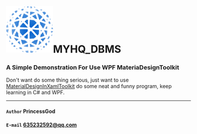 # ![Load failed](https://github.com/PrincessGod/MYHQ_DBMS/blob/master/View/Pics/Star.png "Star")MYHQ_DBMS
###              A Simple Demonstration For Use WPF MateriaDesignToolkit
Don't want do some thing serious, just want to use [MaterialDesignInXamlToolkit](https://github.com/ButchersBoy/MaterialDesignInXamlToolkit) do some neat and funny program, keep learning in C# and WPF.

***
#### `Author` PrincessGod
#### `E-mail` 635232592@qq.com
